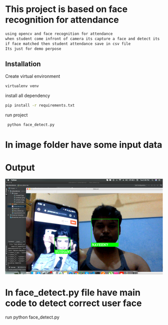 # This project is based on face recognition for attendance 
    using opencv and face recognition for attendance 
    when student come infront of camera its capture a face and detect its
    if face matched then student attendance save in csv file 
    Its just for demo perpose

## Installation
 
   Create virtual environment <br>
   ```bash
  virtualenv venv
  ```
   install all dependency
  
   ```bash
   pip install -r requirements.txt
  ```
  run project
  ```bash
   python face_detect.py
  ```

# In image folder have some input data 
# Output
  <img src="https://github.com/ongraphpythondev/face-recognition-attendance-opencv/blob/face-recognition/screenshot/Screenshot%202020-10-20%20at%203.30.49%20PM.png">
  
# In face_detect.py file have main code to detect correct user face 
   run python face_detect.py

